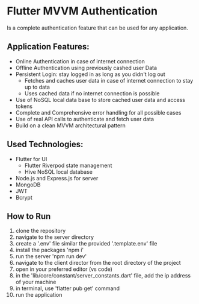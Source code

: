 # Flutter MVVM Authentication

Is a complete authentication feature that can be used for any application.

## Application Features:
- Online Authentication in case of internet connection
- Offline Authentication using previously cashed user Data
- Persistent Login: stay logged in as long as you didn't log out
    - Fetches and caches user data in case of internet connection to stay up to data
    - Uses cached data if no internet connection is possible
- Use of NoSQL local data base to store cached user data and access tokens
- Complete and Comprehensive error handling for all possible cases
- Use of real API calls to authenticate and fetch user data
- Build on a clean MVVM architectural pattern

## Used Technologies:
- Flutter for UI
  - Flutter Riverpod state management
  - Hive NoSQL local database
- Node.js and Express.js for server
- MongoDB
- JWT
- Bcrypt

## How to Run
1. clone the repository
2. navigate to the server directory
3. create a '.env' file similar the provided '.template.env' file
4. install the packages 'npm i'
5. run the server 'npm run dev'
6. navigate to the client director from the root directory of the project
1. open in your preferred editor (vs code)
1. in the 'lib/core/constant/server_constants.dart' file, add the ip address of your machine
1. in terminal, use 'flatter pub get' command
1. run the application 